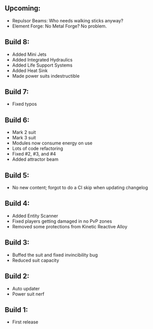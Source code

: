 ## Upcoming:
- Repulsor Beams: Who needs walking sticks anyway?
- Element Forge: No Metal Forge? No problem.

## Build 8:
- Added Mini Jets
- Added Integrated Hydraulics
- Added Life Support Systems
- Added Heat Sink
- Made power suits indestructible

## Build 7:
- Fixed typos

## Build 6:
- Mark 2 suit
- Mark 3 suit
- Modules now consume energy on use
- Lots of code refactoring
- Fixed #2, #3, and #4
- Added attractor beam

## Build 5:
- No new content; forgot to do a CI skip when updating changelog

## Build 4:
- Added Entity Scanner
- Fixed players getting damaged in no PvP zones
- Removed some protections from Kinetic Reactive Alloy

## Build 3:
- Buffed the suit and fixed invincibility bug
- Reduced suit capacity

## Build 2:
- Auto updater
- Power suit nerf

## Build 1:
- First release